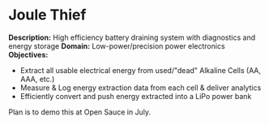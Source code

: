 # Joule Thief

**Description:** High efficiency battery draining system with diagnostics and energy storage
**Domain:** Low-power/precision power electronics
**Objectives:**
- Extract all usable electrical energy from used/"dead" Alkaline Cells (AA, AAA, etc.)
- Measure & Log energy extraction data from each cell & deliver analytics
- Efficiently convert and push energy extracted into a LiPo power bank

Plan is to demo this at Open Sauce in July.



